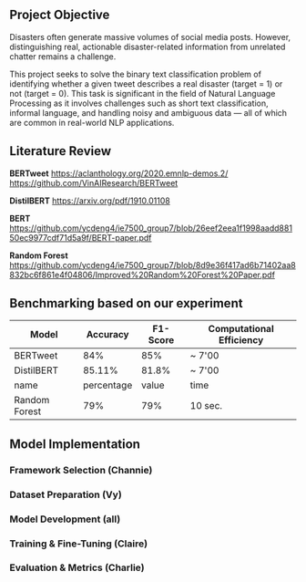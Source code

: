 ## Project Objective
Disasters often generate massive volumes of social media posts. However, distinguishing real, actionable disaster-related information from unrelated chatter remains a challenge.

This project seeks to solve the binary text classification problem of identifying whether a given tweet describes a real disaster (target = 1) or not (target = 0). This task is significant in the field of Natural Language Processing as it involves challenges such as short text classification, informal language, and handling noisy and ambiguous data — all of which are common in real-world NLP applications.


## Literature Review
**BERTweet** 
https://aclanthology.org/2020.emnlp-demos.2/
https://github.com/VinAIResearch/BERTweet

**DistilBERT**
https://arxiv.org/pdf/1910.01108

**BERT**
https://github.com/ycdeng4/ie7500_group7/blob/26eef2eea1f1998aadd88150ec9977cdf71d5a9f/BERT-paper.pdf

**Random Forest**
https://github.com/ycdeng4/ie7500_group7/blob/8d9e36f417ad6b71402aa8832bc6f861e4f04806/Improved%20Random%20Forest%20Paper.pdf

## Benchmarking based on our experiment

| Model | Accuracy | F1-Score | Computational Efficiency |
|---|---|---|---|
| BERTweet | 84% | 85% | ~ 7'00 |
| DistilBERT | 85.11% | 81.8% | ~ 7'00 |
| name | percentage | value | time |
| Random Forest | 79% | 79% | 10 sec. |

## Model Implementation

### Framework Selection (Channie)


### Dataset Preparation (Vy)


### Model Development (all)

### Training & Fine-Tuning (Claire)

### Evaluation & Metrics (Charlie)


